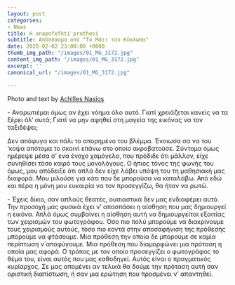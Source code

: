 ```yaml
---
layout: post
categories:
- News
title: H anapofefkti prothesi
subtitle: Απόσπασμα από "Το Μάτι του Κύκλωπα"
date: 2020-02-02 23:00:00 +0000
thumb_img_path: "/images/01_MG_3172.jpg"
content_img_path: "/images/01_MG_3172.jpg"
excerpt: ''
canonical_url: "/images/01_MG_3172.jpg"

---
```

Photo and text by <a href="https://anikon.org/" target="blank">Achilles Nasios</a>

\- Αναρωτιέμαι όμως αν έχει νόημα όλο αυτό. Γιατί χρειάζεται κανείς να τα ξέρει όλ’ αυτά; Γιατί να μην αφηθεί στη μαγεία της εικόνας να τον ταξιδέψει;

Δεν απόφυγα και πάλι το απορημένο του βλέμμα. Ένοιωσα σα να του ‘κοψα απότομα το σκοινί επάνω στο οποίο ακροβατούσε. Σύντομα όμως ημέρεψε μέσα σ’ ενα ένοχο χαμόγελο, που πρόδιδε ότι μάλλον, είχε συνηθίσει τόσο καιρό τους μονολόγους. Ο ήπιος τόνος της φωνής του όμως, μου απόδειξε ότι απλά δεν είχε λάβει υπόψη του τη μαθησιακή μας διαφορά. Μου μιλούσε για κάτι που δε μπορούσα να καταλάβω. Από εδώ και πέρα η μόνη μου ευκαιρία να τον προσεγγίζω, θα ήταν να ρωτώ.

\- Έχεις δίκιο, σαν απλούς θεατές, ουσιαστικά δεν μας ενδιαφέρει αυτό. Την προσοχή μας φυσικά έχει ν’ αποσπάσει η αίσθηση που μας δημιουργεί η εικόνα. Απλά όμως συμβαίνει η αίσθηση αυτή να δημιουργείται εξαιτίας των χειρισμών του φωτογράφου. Όσο πιο πολύ μπορούμε να διακρίνουμε τους χειρισμούς αυτούς, τόσο πιο κοντά στην αποσαφήνιση της πρόθεσής μπορούμε να φτάσουμε. Μια πρόθεση την οποία δε μπορούμε σε καμία περίπτωση ν΄αποφύγουμε. Μια πρόθεση που διαμορφώνει μια πρόταση η οποία μας αφορά. Ο τρόπος με τον οποίο προσεγγίζει ο φωτογράφος το θέμα του, είναι αυτός που μας καθοδηγεί. Αυτός είναι ο πραγματικός κυρίαρχος. Σε μας απομένει αν τελικά θα δούμε την πρόταση αυτή σαν οριστική διαπίστωση, ή σαν μια ερώτηση που προσμένει ν’ απαντηθεί.